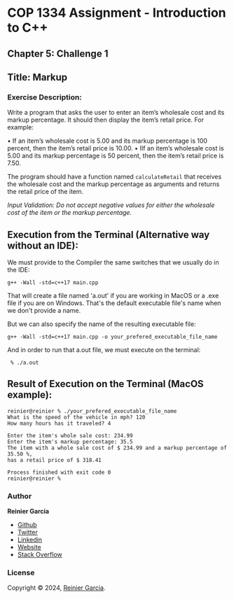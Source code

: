 # COP 1334 Assignment - Introduction to C++

## Chapter 5: Challenge 1

## Title: Markup

### Exercise Description:

Write a program that asks the user to enter an item’s wholesale cost and its markup percentage. It should then display the item’s retail price. For example:

• If an item’s wholesale cost is 5.00 and its markup percentage is 100 percent, then the item’s retail price is 10.00.
• IIf an item’s wholesale cost is 5.00 and its markup percentage is 50 percent, then the item’s retail price is 7.50.

The program should have a function named `calculateRetail` that receives the wholesale cost and the markup percentage as arguments and returns the retail price of the item.

_Input Validation: Do not accept negative values for either the wholesale cost of the item or the markup percentage._


## Execution from the Terminal (Alternative way without an IDE):

We must provide to the Compiler the same switches that we usually do in the IDE:

```terminal
g++ -Wall -std=c++17 main.cpp
```

That will create a file named 'a.out' if you are working in MacOS or a .exe file if you are on Windows. That's the default executable file's name when we don't provide a name.

But we can also specify the name of the resulting executable file:

```terminal
g++ -Wall -std=c++17 main.cpp -o your_prefered_executable_file_name
```

And in order to run that a.out file, we must execute on the terminal:

```terminal
 % ./a.out
```

## Result of Execution on the Terminal (MacOS example):

```terminal
reinier@reinier % ./your_prefered_executable_file_name
What is the speed of the vehicle in mph? 120
How many hours has it traveled? 4

Enter the item's whole sale cost: 234.99
Enter the item's markup percentage: 35.5
The item with a whole sale cost of $ 234.99 and a markup percentage of 35.50 %,
has a retail price of $ 318.41

Process finished with exit code 0
reinier@reinier % 
```

### Author

**Reinier Garcia**

* [Github](https://github.com/reymillenium)
* [Twitter](https://twitter.com/ReinierGarciaR)
* [Linkedin](https://www.linkedin.com/in/reiniergarcia/)
* [Website](https://www.reiniergarcia.dev/)
* [Stack Overflow](https://stackoverflow.com/users/9616949/reinier-garcia)

### License

Copyright © 2024, [Reinier Garcia](https://github.com/reymillenium).


